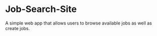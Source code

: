 # Job-Search-Site
A simple web app that allows users to browse available jobs as well as create jobs.
